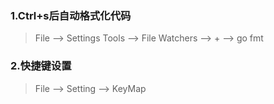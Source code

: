 ### 1.Ctrl+s后自动格式化代码
> File --> Settings Tools --> File Watchers  --> +  --> go fmt

### 2.快捷键设置
> File --> Setting  --> KeyMap
